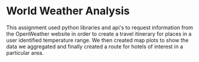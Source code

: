 # World Weather Analysis

This assignment used python libraries and api's to request information from the OpenWeather website in order to create a travel itinerary for places in a user identified temperature range.  We then created map plots to show the data we aggregated and finally created a route for hotels of interest in a particular area.
